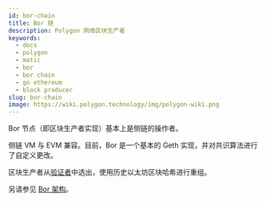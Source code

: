 ```yaml
---
id: bor-chain
title: Bor 链
description: Polygon 网络区块生产者
keywords:
  - docs
  - polygon
  - matic
  - bor
  - bor chain
  - go ethereum
  - block producer
slug: bor-chain
image: https://wiki.polygon.technology/img/polygon-wiki.png
---
```


Bor 节点（即区块生产者实现）基本上是侧链的操作者。

侧链 VM 与 EVM 兼容。目前，Bor 是一个基本的 Geth 实现，并对共识算法进行了自定义更改。

区块生产者从[验证者](/docs/maintain/glossary.md#validator)中选出，使用历史以太坊区块哈希进行重组。

另请参见 [Bor 架构](/docs/pos/bor/overview)。
